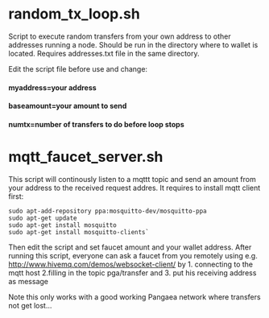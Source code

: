 

# random_tx_loop.sh

Script to execute random transfers from your own address to other addresses running a node. Should be run in the directory where to wallet is located. Requires addresses.txt file in the same directory.

Edit the script file before use and change:

#### myaddress=your address

#### baseamount=your amount to send

#### numtx=number of transfers to do before loop stops

# mqtt_faucet_server.sh

This script will continously listen to a mqttt topic and send an amount from your address to the
received request addres. It requires to install mqtt client first:
  
```
sudo apt-add-repository ppa:mosquitto-dev/mosquitto-ppa
sudo apt-get update
sudo apt-get install mosquitto
sudo apt-get install mosquitto-clients`
```
Then edit the script and set faucet amount and your wallet address.
After running this script, everyone can ask a faucet from you remotely using e.g. http://www.hivemq.com/demos/websocket-client/ by 1. connecting to the mqtt host 2.filling in the topic pga/transfer and 3. put his receiving address as message

Note this only works with a good working Pangaea network where transfers not get lost...



  
